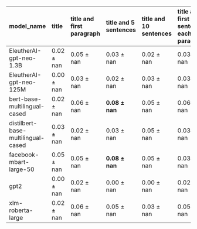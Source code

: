 | model_name                         | title          | title and first paragraph   | title and 5 sentences   | title and 10 sentences   | title and first sentence each paragraph   | raw text           |
|:-----------------------------------|:---------------|:----------------------------|:------------------------|:-------------------------|:------------------------------------------|:-------------------|
| EleutherAI-gpt-neo-1.3B            | 0.02 $\pm$ nan | 0.05 $\pm$ nan              | 0.03 $\pm$ nan          | 0.02 $\pm$ nan           | 0.03 $\pm$ nan                            | 0                  |
| EleutherAI-gpt-neo-125M            | 0.00 $\pm$ nan | 0.03 $\pm$ nan              | 0.02 $\pm$ nan          | 0.03 $\pm$ nan           | 0.03 $\pm$ nan                            | 0.02 $\pm$ nan     |
| bert-base-multilingual-cased       | 0.02 $\pm$ nan | 0.06 $\pm$ nan              | **0.08 $\pm$ nan**      | 0.05 $\pm$ nan           | 0.06 $\pm$ nan                            | 0.05 $\pm$ nan     |
| distilbert-base-multilingual-cased | 0.03 $\pm$ nan | 0.02 $\pm$ nan              | 0.03 $\pm$ nan          | 0.05 $\pm$ nan           | 0.03 $\pm$ nan                            | 0.05 $\pm$ nan     |
| facebook-mbart-large-50            | 0.05 $\pm$ nan | 0.05 $\pm$ nan              | **0.08 $\pm$ nan**      | 0.05 $\pm$ nan           | 0.03 $\pm$ nan                            | **0.08 $\pm$ nan** |
| gpt2                               | 0.00 $\pm$ nan | 0.02 $\pm$ nan              | 0.00 $\pm$ nan          | 0.00 $\pm$ nan           | 0.02 $\pm$ nan                            | 0.00 $\pm$ nan     |
| xlm-roberta-large                  | 0.02 $\pm$ nan | 0.06 $\pm$ nan              | 0.05 $\pm$ nan          | 0.03 $\pm$ nan           | 0.05 $\pm$ nan                            | 0.06 $\pm$ nan     |